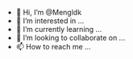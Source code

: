 - 👋 Hi, I’m @Mengldk
- 👀 I’m interested in ...
- 🌱 I’m currently learning ...
- 💞️ I’m looking to collaborate on ...
- 📫 How to reach me ...

<!---
Mengldk/Mengldk is a ✨ special ✨ repository because its `README.md` (this file) appears on your GitHub profile.
You can click the Preview link to take a look at your changes.
--->
